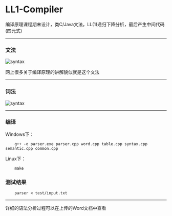 # LL1-Compiler
编译原理课程期末设计，类C/Java文法，LL(1)递归下降分析，最后产生中间代码(四元式)

------

### 文法
![syntax](http://cloud.adamyt.com/extern-reference/syntax_ex.png)

网上很多关于编译原理的讲解貌似就是这个文法

------

### 词法
![syntax](http://cloud.adamyt.com/extern-reference/word.png)

------

### 编译
Windows下：

        g++ -o parser.exe parser.cpp word.cpp table.cpp syntax.cpp semantic.cpp common.cpp
Linux下：

        make

### 测试结果

        parser < test/input.txt
        
        
-------

详细的语法分析过程可以在上传的Word文档中查看
